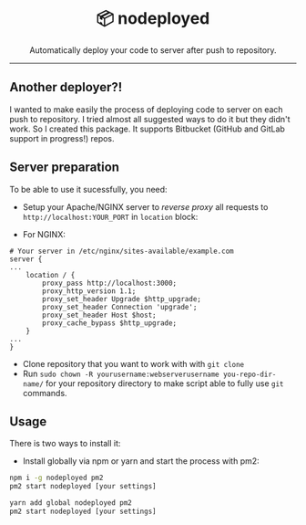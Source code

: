 <div align="center">
  <h1>📦 nodeployed</h1>
  Automatically deploy your code to server after push to repository.
</div>

<hr />

## Another deployer?!

I wanted to make easily the process of deploying code to server on each push to repository. I tried almost all suggested ways to do it but they didn't work. So I created this package. It supports Bitbucket (GitHub and GitLab support in progress!) repos.

## Server preparation

To be able to use it sucessfully, you need:

* Setup your Apache/NGINX server to *reverse proxy* all requests to `http://localhost:YOUR_PORT` in `location` block:

* For NGINX:

```
# Your server in /etc/nginx/sites-available/example.com
server {
...
    location / {
        proxy_pass http://localhost:3000;
        proxy_http_version 1.1;
        proxy_set_header Upgrade $http_upgrade;
        proxy_set_header Connection 'upgrade';
        proxy_set_header Host $host;
        proxy_cache_bypass $http_upgrade;
    }
...
}
```

* Clone repository that you want to work with with `git clone`
* Run `sudo chown -R yourusername:webserverusername you-repo-dir-name/` for your repository directory to make script able to fully use `git` commands.

## Usage

There is two ways to install it:

* Install globally via npm or yarn and start the process with pm2:

```sh
npm i -g nodeployed pm2
pm2 start nodeployed [your settings]

```

```sh
yarn add global nodeployed pm2
pm2 start nodeployed [your settings]
```